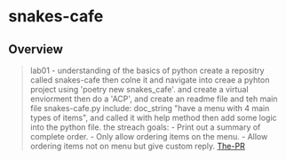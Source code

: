 # snakes-cafe

## Overview

> lab01 - understanding of the basics of python
> create a repositry called snakes-cafe then colne it and navigate into creae a pyhton project using 'poetry new snakes_cafe'.
> and create a virtual enviorment then do a 'ACP', and create an readme file and teh main file snakes-cafe.py include:
  > doc_string  "have a menu with 4 main types of items",  and called it with help method then add some logic into the python file.
  > the streach goals:
    - Print out a summary of complete order.
    - Only allow ordering items on the menu.
    - Allow ordering items not on menu but give custom reply.
>[The-PR](https://github.com/alkhatib99/snakes-cafe/pull/1)